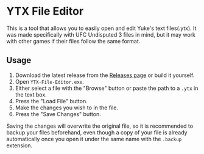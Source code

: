 # YTX File Editor
This is a tool that allows you to easily open and edit Yuke's text files(.ytx). It was made specifically
with UFC Undisputed 3 files in mind, but it may work with other games if their files follow the same format.

## Usage
1. Download the latest release from the [Releases page](https://github.com/Natan822/ytx-file-editor/releases) or build it yourself.
2. Open `YTX-File-Editor.exe`.
3. Either select a file with the "Browse" button or paste the path to a `.ytx` in the text box.
4. Press the "Load File" button.
5. Make the changes you wish to in the file.
6. Press the "Save Changes" button.

Saving the changes will overwrite the original file, so it is recommended to backup your files beforehand,
even though a copy of your file is already automatically once you open it under the same name with the 
`.backup` extension.